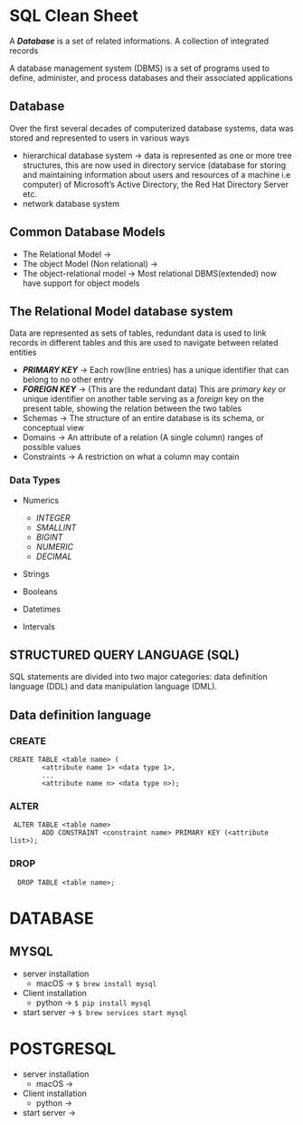 # SQL Clean Sheet



A ***Database*** is a set of related informations. A collection of integrated records

A database management system (DBMS) is a set of programs used to define, administer, and process databases and their associated applications

## Database
Over the first several decades of computerized database systems, data was stored and represented to users in various ways
  *  hierarchical database system -> data is represented as one or more tree structures, this are now used in directory service (database for storing and maintaining           information about users and resources of a machine i.e computer) of  Microsoft’s Active Directory, the Red Hat Directory Server etc.
  *  network database system

## Common Database Models
* The Relational Model  -> 
* The object Model (Non relational) ->
* The object-relational model -> Most relational DBMS(extended) now have support for object models


## The Relational Model database system

Data are represented as sets of tables, redundant data is used to link records in different tables and this are used to navigate between related entities

* ***PRIMARY KEY*** -> Each row(line entries) has a unique identifier that can belong to no other entry
* ***FOREIGN KEY*** -> (This are the redundant data) This are *primary key* or unique identifier on another table serving as a *foreign* key on the present table, showing the relation between the two tables
* Schemas -> The structure of an entire database is its schema, or conceptual view
* Domains -> An attribute of a relation (A single column) ranges of possible values
* Constraints -> A restriction on what a column may contain

### Data Types
* Numerics
  * *INTEGER*
  * *SMALLINT*
  * *BIGINT*
  * *NUMERIC*
  * *DECIMAL*

* Strings
* Booleans
* Datetimes
* Intervals


## STRUCTURED QUERY LANGUAGE (SQL)

SQL statements are divided into two major categories: data definition language (DDL) and data manipulation language (DML). 


## Data definition language

### CREATE
```
CREATE TABLE <table name> ( 
        <attribute name 1> <data type 1>,
        ...
        <attribute name n> <data type n>);
```

### ALTER

```
 ALTER TABLE <table name>
        ADD CONSTRAINT <constraint name> PRIMARY KEY (<attribute list>);
```


### DROP
```
  DROP TABLE <table name>;
```






# DATABASE 

## MYSQL
* server installation
   * macOS -> `$ brew install mysql`
* Client installation
   * python -> `$ pip install mysql`
* start server -> `$ brew services start mysql`





# POSTGRESQL 

* server installation
   * macOS -> 
* Client installation
   * python -> 
* start server -> 
